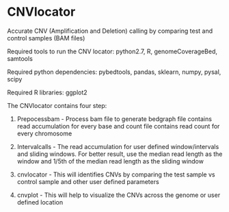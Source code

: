 # CNVlocator
Accurate CNV (Amplification and Deletion) calling by comparing test and control samples (BAM files)

Required tools to run the CNV locator: python2.7, R, genomeCoverageBed, samtools

Required python dependencies: pybedtools, pandas, sklearn, numpy, pysal, scipy

Required R libraries: ggplot2

The CNVlocator contains four step:

1) Prepocessbam - Process bam file to generate bedgraph file contains read accumulation for every base and count file contains read count for every chromosome

2) Intervalcalls - The read accumulation for user defined window/intervals and sliding windows. For better result, use the median read length as the window and 1/5th of the median read length as the sliding window

3) cnvlocator - This will identifies CNVs by comparing the test sample vs control sample and other user defined parameters

4) cnvplot - This will help to visualize the CNVs across the genome or user defined location
